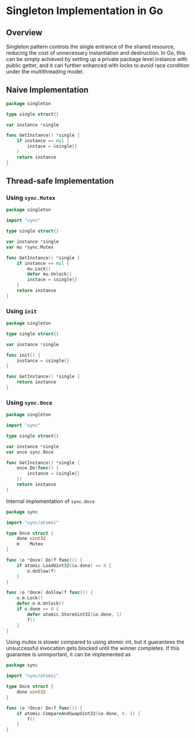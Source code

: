# Singleton Implementation in Go

## Overview

Singleton pattern controls the single entrance of the shared resource, reducing the cost of unnecessary instantiation and destruction. In Go, this can be simply achieved by setting up a private package level instance with public getter, and it can further enhanced with locks to avoid race condition under the multithreading model.

## Naive Implementation
```go
package singleton

type single struct{}

var instance *single

func GetInstance() *single {
	if instance == nil {
		instace = &single{}
	}
	return instance
}
```

## Thread-safe Implementation

### Using `sync.Mutex`
```go
package singleton

import "sync"

type single struct{}

var instance *single
var mu *sync.Mutex

func GetInstance() *single {
	if instance == nil {
		mu.Lock()
		defer mu.Unlock()
		instace = &single{}
	}
	return instance
}
```

### Using `init`
```go
package singleton

type single struct{}

var instance *single

func init() {
	instance = &single{}
}

func GetInstance() *single {
	return instance
}
```

### Using `sync.Once`
```go
package singleton

import "sync"

type single struct{}

var instance *single
var once sync.Once

func GetInstance() *single {
	once.Do(func() {
		instance = &single{}
	})
	return instance
}
```

Internal implementation of `sync.Once`
```go
package sync

import "sync/atomic"

type Once struct {
	done uint32
	m    Mutex
}

func (o *Once) Do(f func()) {
	if atomic.LoadUint32(&o.done) == 0 {
		o.doSlow(f)
	}
}

func (o *Once) doSlow(f func()) {
	o.m.Lock()
	defer o.m.Unlock()
	if o.done == 0 {
		defer atomic.StoreUint32(&o.done, 1)
		f()
	}
}
```

Using mutex is slower compared to using atomic int, but it guarantees the unsuccessful invocation gets blocked until the winner completes. If this guarantee is unimportant, it can be implemented as
```go
package sync

import "sync/atomic"

type Once struct {
	done uint32
}

func (o *Once) Do(f func()) {
	if atomic.CompareAndSwapUint32(&o.done, 0, 1) {
		f()
	}
}
```
